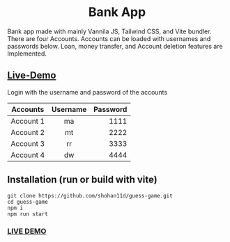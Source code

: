 <h1 style="text-align: center;">Bank App </h1>
Bank app made with mainly Vannila JS, Tailwind CSS, and Vite bundler. There are four Accounts. Accounts can be loaded with usernames and passwords below. Loan, money transfer, and Account deletion features are Implemented.

## <a href="https://bankapp000.netlify.app/">Live-Demo</a>

<p>Login with the username and password of the accounts</p>

| Accounts  | Username | Password  |
| --------- |:--:| -----:|
| Account 1 | ma | 1111 |
| Account 2 | mt | 2222 |
| Account 3 | rr | 3333 |
| Account 4 | dw | 4444 |

## Installation (run or build with vite)
```
git clone https://github.com/shohan11d/guess-game.git
cd guess-game
npm i
npm run start 
```
###  

### <a href = "https://bankapp000.netlify.app/">LIVE DEMO</a>

 
 
